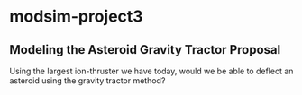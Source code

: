 # modsim-project3
## Modeling the Asteroid Gravity Tractor Proposal  
Using the largest ion-thruster we have today, would we be able to deflect an asteroid using the gravity tractor method?
